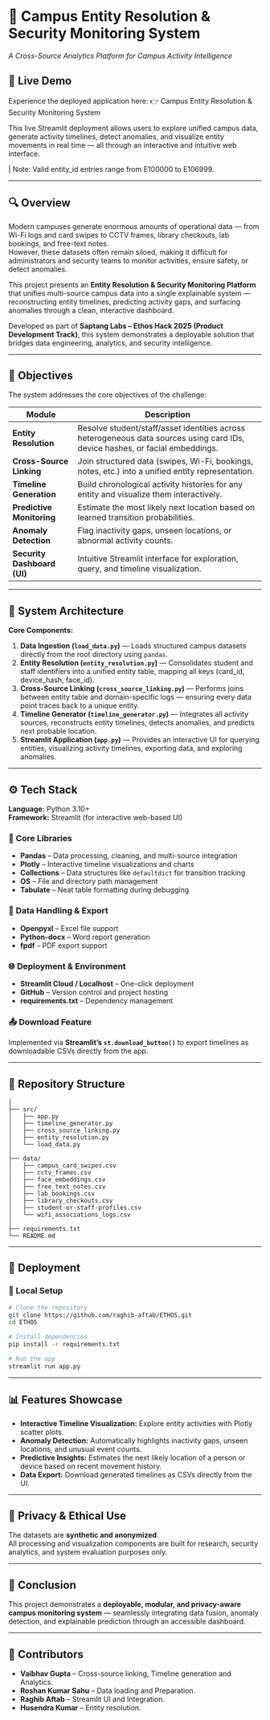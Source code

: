 # 🏫 Campus Entity Resolution & Security Monitoring System  
*A Cross-Source Analytics Platform for Campus Activity Intelligence*  

## 🚀 Live Demo

Experience the deployed application here:
👉 Campus Entity Resolution & Security Monitoring System

This live Streamlit deployment allows users to explore unified campus data, generate activity timelines, detect anomalies, and visualize entity movements in real time — all through an interactive and intuitive web interface.

| Note: Valid entity_id entries range from E100000 to E106999.

---

## 🔍 Overview  
Modern campuses generate enormous amounts of operational data — from Wi-Fi logs and card swipes to CCTV frames, library checkouts, lab bookings, and free-text notes.  
However, these datasets often remain siloed, making it difficult for administrators and security teams to monitor activities, ensure safety, or detect anomalies.  

This project presents an **Entity Resolution & Security Monitoring Platform** that unifies multi-source campus data into a single explainable system — reconstructing entity timelines, predicting activity gaps, and surfacing anomalies through a clean, interactive dashboard.  

Developed as part of **Saptang Labs – Ethos Hack 2025 (Product Development Track)**, this system demonstrates a deployable solution that bridges data engineering, analytics, and security intelligence.  

---

## 🎯 Objectives  
The system addresses the core objectives of the challenge:  

| Module | Description |
|---------|--------------|
| **Entity Resolution** | Resolve student/staff/asset identities across heterogeneous data sources using card IDs, device hashes, or facial embeddings. |
| **Cross-Source Linking** | Join structured data (swipes, Wi-Fi, bookings, notes, etc.) into a unified entity representation. |
| **Timeline Generation** | Build chronological activity histories for any entity and visualize them interactively. |
| **Predictive Monitoring** | Estimate the most likely next location based on learned transition probabilities. |
| **Anomaly Detection** | Flag inactivity gaps, unseen locations, or abnormal activity counts. |
| **Security Dashboard (UI)** | Intuitive Streamlit interface for exploration, query, and timeline visualization. |

---

## 🧠 System Architecture  
**Core Components:**  

1. **Data Ingestion (`load_data.py`)** — Loads structured campus datasets directly from the root directory using `pandas`.  
2. **Entity Resolution (`entity_resolution.py`)** — Consolidates student and staff identifiers into a unified entity table, mapping all keys (card_id, device_hash, face_id).  
3. **Cross-Source Linking (`cross_source_linking.py`)** — Performs joins between entity table and domain-specific logs — ensuring every data point traces back to a unique entity.  
4. **Timeline Generator (`timeline_generator.py`)** — Integrates all activity sources, reconstructs entity timelines, detects anomalies, and predicts next probable location.  
5. **Streamlit Application (`app.py`)** — Provides an interactive UI for querying entities, visualizing activity timelines, exporting data, and exploring anomalies.  

---

## ⚙️ Tech Stack  

**Language:** Python 3.10+  
**Framework:** Streamlit (for interactive web-based UI)  

### 🧩 Core Libraries  
- **Pandas** – Data processing, cleaning, and multi-source integration  
- **Plotly** – Interactive timeline visualizations and charts  
- **Collections** – Data structures like `defaultdict` for transition tracking  
- **OS** – File and directory path management  
- **Tabulate** – Neat table formatting during debugging  

### 💾 Data Handling & Export  
- **Openpyxl** – Excel file support  
- **Python-docx** – Word report generation  
- **fpdf** – PDF export support  

### 🌐 Deployment & Environment  
- **Streamlit Cloud / Localhost** – One-click deployment  
- **GitHub** – Version control and project hosting  
- **requirements.txt** – Dependency management  

### 📤 Download Feature  
Implemented via **Streamlit’s `st.download_button()`** to export timelines as downloadable CSVs directly from the app.  

---

## 📂 Repository Structure  

```
│
├── src/
│   ├── app.py
│   ├── timeline_generator.py
│   ├── cross_source_linking.py
│   ├── entity_resolution.py
│   └── load_data.py
│
├── data/
│   ├── campus_card_swipes.csv
│   ├── cctv_frames.csv
│   ├── face_embeddings.csv
│   ├── free_text_notes.csv
│   ├── lab_bookings.csv
│   ├── library_checkouts.csv
│   ├── student-or-staff-profiles.csv
│   └── wifi_associations_logs.csv
│
├── requirements.txt
└── README.md
```

---

## 🚀 Deployment  
### 🔧 Local Setup  
```bash
# Clone the repository
git clone https://github.com/raghib-aftab/ETHOS.git
cd ETHOS

# Install dependencies
pip install -r requirements.txt

# Run the app
streamlit run app.py
```  

---

## 📊 Features Showcase  
- **Interactive Timeline Visualization:** Explore entity activities with Plotly scatter plots.  
- **Anomaly Detection:** Automatically highlights inactivity gaps, unseen locations, and unusual event counts.  
- **Predictive Insights:** Estimates the next likely location of a person or device based on recent movement history.  
- **Data Export:** Download generated timelines as CSVs directly from the UI.  

---

## 🔐 Privacy & Ethical Use  
The datasets are **synthetic and anonymized**.  
All processing and visualization components are built for research, security analytics, and system evaluation purposes only.  

---

## 🏁 Conclusion  
This project demonstrates a **deployable, modular, and privacy-aware campus monitoring system** — seamlessly integrating data fusion, anomaly detection, and explainable prediction through an accessible dashboard.  

---

## 👥 Contributors  
- **Vaibhav Gupta** – Cross-source linking, Timeline generation and Analytics.  
- **Roshan Kumar Sahu** – Data loading and Preparation.  
- **Raghib Aftab** – Streamlit UI and Integration.  
- **Husendra Kumar** – Entity resolution.  

